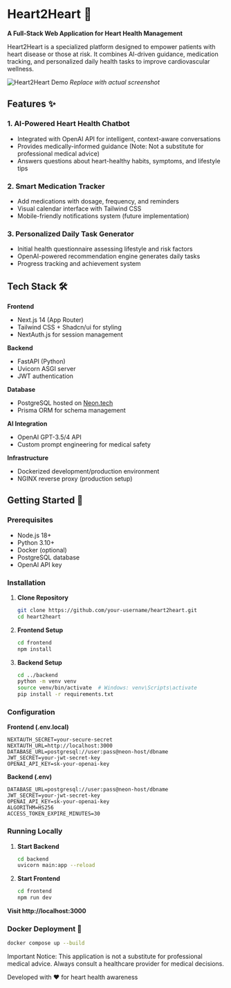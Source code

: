 # Heart2Heart 🌟

**A Full-Stack Web Application for Heart Health Management**

Heart2Heart is a specialized platform designed to empower patients with heart disease or those at risk. It combines AI-driven guidance, medication tracking, and personalized daily health tasks to improve cardiovascular wellness.

![Heart2Heart Demo](https://via.placeholder.com/800x400?text=Heart2Heart+Demo) *Replace with actual screenshot*

## Features ✨

### 1. **AI-Powered Heart Health Chatbot**
- Integrated with OpenAI API for intelligent, context-aware conversations
- Provides medically-informed guidance (Note: Not a substitute for professional medical advice)
- Answers questions about heart-healthy habits, symptoms, and lifestyle tips

### 2. **Smart Medication Tracker**
- Add medications with dosage, frequency, and reminders
- Visual calendar interface with Tailwind CSS
- Mobile-friendly notifications system (future implementation)

### 3. **Personalized Daily Task Generator**
- Initial health questionnaire assessing lifestyle and risk factors
- OpenAI-powered recommendation engine generates daily tasks
- Progress tracking and achievement system

## Tech Stack 🛠️

**Frontend**
- Next.js 14 (App Router)
- Tailwind CSS + Shadcn/ui for styling
- NextAuth.js for session management

**Backend**
- FastAPI (Python)
- Uvicorn ASGI server
- JWT authentication

**Database**
- PostgreSQL hosted on [Neon.tech](https://neon.tech)
- Prisma ORM for schema management

**AI Integration**
- OpenAI GPT-3.5/4 API
- Custom prompt engineering for medical safety

**Infrastructure**
- Dockerized development/production environment
- NGINX reverse proxy (production setup)

## Getting Started 🚀

### Prerequisites
- Node.js 18+
- Python 3.10+
- Docker (optional)
- PostgreSQL database
- OpenAI API key

### Installation

1. **Clone Repository**
   ```bash
   git clone https://github.com/your-username/heart2heart.git
   cd heart2heart
   ```
2. **Frontend Setup**
   ```bash
   cd frontend
   npm install
   ```
3. **Backend Setup**
   ```bash
   cd ../backend
   python -m venv venv
   source venv/bin/activate  # Windows: venv\Scripts\activate
   pip install -r requirements.txt
   ```
### Configuration
**Frontend (.env.local)**
```env
NEXTAUTH_SECRET=your-secure-secret
NEXTAUTH_URL=http://localhost:3000
DATABASE_URL=postgresql://user:pass@neon-host/dbname
JWT_SECRET=your-jwt-secret-key
OPENAI_API_KEY=sk-your-openai-key
```
**Backend (.env)**
```env
DATABASE_URL=postgresql://user:pass@neon-host/dbname
JWT_SECRET=your-jwt-secret-key
OPENAI_API_KEY=sk-your-openai-key
ALGORITHM=HS256
ACCESS_TOKEN_EXPIRE_MINUTES=30
```

### Running Locally
1. **Start Backend**
   ```bash
   cd backend
   uvicorn main:app --reload
   ```
2. **Start Frontend**
   ```bash
   cd frontend
   npm run dev
   ```
**Visit http://localhost:3000**

### Docker Deployment 🐳
```bash
docker compose up --build
```

Important Notice: This application is not a substitute for professional medical advice. Always consult a healthcare provider for medical decisions.

Developed with ❤️ for heart health awareness
